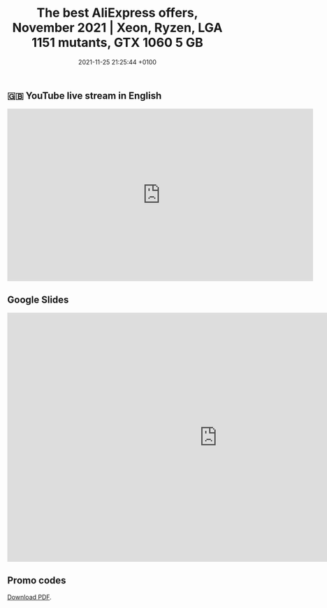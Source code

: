 ﻿---
layout: post
title:  "The best AliExpress offers, November 2021 | Xeon, Ryzen, LGA 1151 mutants, GTX 1060 5 GB"
date:   2021-11-25 21:25:44 +0100
categories: aliexpress offer
tags: aliexpress x99 lga2011 lga2011v3 dell hp nvidia quadro qqlt qqls qnct qtj2 qtj1 am4 ryzen
background: "#c5000f"
color: white
---

## 🇬🇧 YouTube live stream in English

<iframe width="700" height="394" src="https://www.youtube.com/embed/338EhbY8PZ4" title="YouTube video player" frameborder="0" allow="accelerometer; autoplay; clipboard-write; encrypted-media; gyroscope; picture-in-picture" allowfullscreen></iframe>

## Google Slides

<iframe src="https://docs.google.com/presentation/d/e/2PACX-1vSvGRVzZpLXt1-MX3-nctZyWkpCfqg-Rj0luvKBjpt9LF-Dkikat8YD6xTTtwCdPplCjECGCvh5u7bu/embed?start=false&loop=false&delayms=60000" frameborder="0" width="960" height="569" allowfullscreen="true" mozallowfullscreen="true" webkitallowfullscreen="true"></iframe>

## Promo codes

[Download PDF](https://drive.google.com/file/d/1k5N-JAhbjTgKsN5kpixfmdaXVEM6i3Vb/view?usp=sharing).